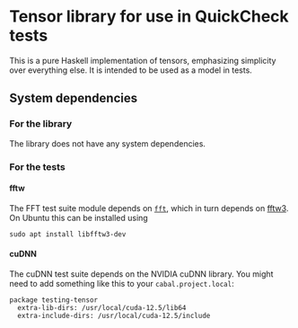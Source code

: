 # Tensor library for use in QuickCheck tests

This is a pure Haskell implementation of tensors, emphasizing simplicity over
everything else. It is intended to be used as a model in tests.

## System dependencies

### For the library

The library does not have any system dependencies.

### For the tests

#### fftw

The FFT test suite module depends on
[`fft`](https://hackage.haskell.org/package/fft), which in turn depends on
[fftw3](https://www.fftw.org/). On Ubuntu this can be installed using

```
sudo apt install libfftw3-dev
```

#### cuDNN

The cuDNN test suite depends on the NVIDIA cuDNN library. You might need to
add something like this to your `cabal.project.local`:

```
package testing-tensor
  extra-lib-dirs: /usr/local/cuda-12.5/lib64
  extra-include-dirs: /usr/local/cuda-12.5/include
```
